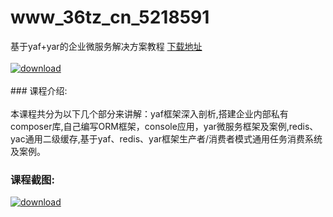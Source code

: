 # www_36tz_cn_5218591
基于yaf+yar的企业微服务解决方案教程
[下载地址](http://www.36tz.cn/article/5218591 "下载地址")
<br/></br>[![download](http://36tz.cn/muke_img/2021_02_1-78-300x169.png "下载地址")](http://www.36tz.cn/article/5218591 "下载地址")
<br/></br>### 课程介绍:<br/></br>本课程共分为以下几个部分来讲解：yaf框架深入剖析,搭建企业内部私有composer库,自己编写ORM框架，console应用，yar微服务框架及案例,redis、yac通用二级缓存,基于yaf、redis、yar框架生产者/消费者模式通用任务消费系统及案例。

### 课程截图:
[![download](http://36tz.cn/muke_img/2021_02_2-83.png "下载地址")](http://www.36tz.cn/article/5218591 "下载地址")
